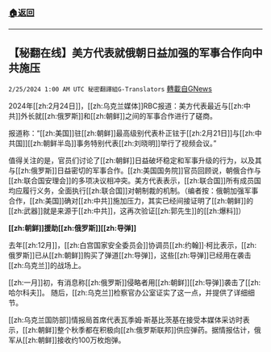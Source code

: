 ###  [:house:返回](README.md)
---


## 【秘翻在线】美方代表就俄朝日益加强的军事合作向中共施压
`2/25/2024 1:00 AM UTC 秘密翻譯組G-Translators` [轉載自GNews](https://gnews.org/articles/2338711)



2024年[[zh:2月24日]]，[[zh:乌克兰媒体]]RBC报道：美方代表最近与[[zh:中共]]外长就[[zh:俄罗斯]]和[[zh:朝鲜]]之间的军事合作进行了磋商。

报道称：“[[zh:美国]]驻[[zh:朝鲜]]最高级别代表朴正铉于[[zh:2月21日]]与[[zh:中共国]][[zh:朝鲜半岛]]事务特别代表[[zh:刘晓明]]举行了视频会议。”

值得关注的是，官员们讨论了[[zh:朝鲜]]日益破坏稳定和军事升级的行为，以及其与[[zh:俄罗斯]]日益密切的军事合作。[[zh:美国国务院]]官员回顾说，朝俄合作与[[zh:联合国安理会]]的多项决议相冲突。美方代表表示，[[zh:联合国]]所有成员国均应履行义务，全面执行[[zh:联合国]]对朝制裁的机制。（编者按：俄朝加强军事合作，[[zh:美国]]确对[[zh:中共]]施加压力，其实已经间接证明了[[zh:朝鲜]]的[[zh:武器]]就是来源于[[zh:中共]]，这再次验证[[zh:郭先生]]的[[zh:爆料]]）

**[[zh:朝鲜]]援助[[zh:俄罗斯]][[zh:导弹]]**

去年[[zh:12月]]，[[zh:白宫国家安全委员会]]协调员[[zh:约翰]]·柯比表示，[[zh:俄罗斯]]已从[[zh:朝鲜]]购买了弹道[[zh:导弹]]，这些[[zh:导弹]]已经用在袭击[[zh:乌克兰]]的战场上。

[[zh:一月]]初，有消息称[[zh:俄罗斯]]侵略者用[[zh:朝鲜]][[zh:导弹]]袭击了[[zh:哈尔科夫]]。 随后，[[zh:乌克兰]]检察官办公室证实了这一点，并提供了详细细节。

[[zh:乌克兰国防部]]情报局首席代表瓦季姆·斯基比茨基在接受本媒体采访时表示，[[zh:朝鲜]]整个秋季都在积极向[[zh:俄罗斯联邦]]供应弹药。据情报估计，俄军从[[zh:朝鲜]]接收约100万枚炮弹。
